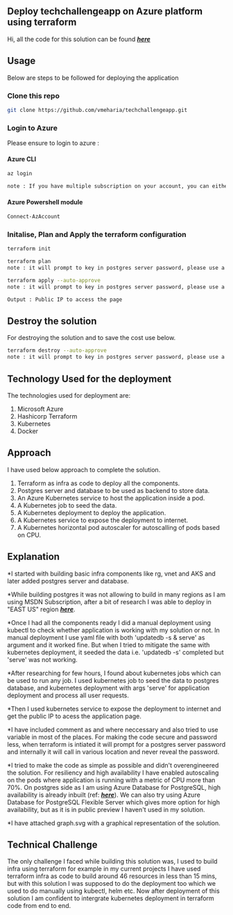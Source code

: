 ## Deploy techchallengeapp on Azure platform using terraform
Hi, all the code for this solution can be found ***[here][git-repo-url]***
## Usage

Below are steps to be followed for deploying the application

### Clone this repo
```sh
git clone https://github.com/vmeharia/techchallengeapp.git
```
### Login to Azure
Please ensure to login to azure :
#### Azure CLI
```sh
az login

note : If you have multiple subscription on your account, you can either set subscription id using ( az account set -s "subscription name") or uncomment subscription_id in main.tf and add the subscription id(subcription id can be found using az account list -o table) command.
```
#### Azure Powershell module
```sh
Connect-AzAccount
```
### Initalise, Plan and Apply the terraform configuration
```sh
terraform init

terraform plan
note : it will prompt to key in postgres server password, please use a complex 8 to 10 character long password with atleast one special character

terraform apply --auto-approve
note : it will prompt to key in postgres server password, please use a complex 8 to 10 character long password with atleast one special character

Output : Public IP to access the page
```
## Destroy the solution
For destroying the solution and to save the cost use below.

```sh
terraform destroy --auto-approve
note : it will prompt to key in postgres server password, please use a complex 8 to 10 character long password with atleast one special character
```

## Technology Used for the deployment
The technologies used for deployment are:
1) Microsoft Azure
2) Hashicorp Terraform
3) Kubernetes
4) Docker

## Approach
I have used below approach to complete the solution.
1) Terraform as infra as code to deploy all the components.
2) Postgres server and database to be used as backend to store data.
3) An Azure Kubernetes service to host the application inside a pod.
4) A Kubernetes job to seed the data.
5) A Kubernetes deployment to deploy the application.
6) A Kubernetes service to expose the deployment to internet.
7) A Kubernetes horizontal pod autoscaler for autoscalling of pods based on CPU.

## Explanation
*I started with building basic infra components like rg, vnet and AKS and later added postgres server and database.

*While building postgres it was not allowing to build in many regions as I am using MSDN Subscription, after a bit of research I was able to deploy in "EAST US" region ***[here][msdn-restrict]***.

*Once I had all the components ready I did a manual deployment using kubectl to check whether application is working with my solution or not. In manual deployment I use yaml file with both 'updatedb -s & serve' as argument and it worked fine. But when I tried to mitigate the same with kubernetes deployment, it seeded the data i.e. 'updatedb -s' completed but 'serve' was not working. 

*After researching for few hours, I found about kubernetes jobs which can be used to run any job. I used kubernetes job to seed the data to postgres database, and kubernetes deployment with args 'serve' for application deployment and process all user requests. 

*Then I used kubernetes service to expose the deployment to internet and get the public IP to acess the application page.

*I have included comment as and where neccessary and also tried to use variable in most of the places.
 For making the code secure and password less, when terraform is intiated it will prompt for a postgres server password and internally it will call in various location and never reveal the password.

*I tried to make the code as simple as possible and didn't overengineered the solution.
 For resiliency and high availability I have enabled autoscaling on the pods where application is running with a metric of CPU more than 70%. On postgres side as I am using Azure Database for PostgreSQL, high availability is already inbuilt (ref: ***[here][postgres-azure-url]***). We can also try using Azure Database for PostgreSQL Flexible Server which gives more option for high availability, but as it is in public preview I haven't used in my solution.

*I have attached graph.svg with a graphical representation of the solution.

## Technical Challenge
The only challenge I faced while building this solution was, I used to build infra using terraform for example in my current projects I have used terraform infra as code to build around 46 resources in less than 15 mins, but with this solution I was supposed to do the deployment too which we used to do manually using kubectl, helm etc. Now after deployment of this solution I am confident to intergrate kubernetes deployment in terraform code from end to end.

[git-repo-url]: https://github.com/vmeharia/techchallengeapp
[postgres-azure-url]: https://docs.microsoft.com/en-us/azure/postgresql/concepts-high-availability
[msdn-restrict]: https://social.msdn.microsoft.com/Forums/azure/en-US/e3e7ab8b-a00c-4204-9e9d-7dd7be315516/error-this-subscription-is-restricted-from-provisioning-postgresql-servers-in-this-region-when?forum=AzureDatabaseforPostgreSQL